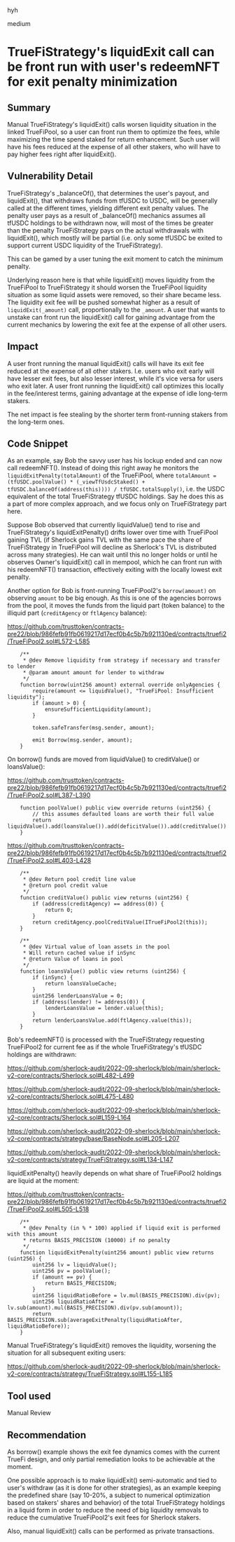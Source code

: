 hyh

medium

# TrueFiStrategy's liquidExit call can be front run with user's redeemNFT for exit penalty minimization

## Summary

Manual TrueFiStrategy's liquidExit() calls worsen liquidity situation in the linked TrueFiPool, so a user can front run them to optimize the fees, while maximizing the time spend staked for return enhancement. Such user will have his fees reduced at the expense of all other stakers, who will have to pay higher fees right after liquidExit().

## Vulnerability Detail

TrueFiStrategy's _balanceOf(), that determines the user's payout, and liquidExit(), that withdraws funds from tfUSDC to USDC, will be generally called at the different times, yielding different exit penalty values. The penalty user pays as a result of _balanceOf() mechanics assumes all tfUSDC holdings to be withdrawn now, will most of the times be greater than the penalty TrueFiStrategy pays on the actual withdrawals with liquidExit(), which mostly will be partial (i.e. only some tfUSDC be exited to support current USDC liquidity of the TrueFiStrategy).

This can be gamed by a user tuning the exit moment to catch the minimum penalty.

Underlying reason here is that while liquidExit() moves liquidity from the TrueFiPool to TrueFiStrategy it should worsen the TrueFiPool liquidity situation as some liquid assets were removed, so their share became less. The liquidity exit fee will be pushed somewhat higher as a result of `liquidExit(_amount)` call, proportionally to the `_amount`. A user that wants to unstake can front run the liquidExit() call for gaining advantage from the current mechanics by lowering the exit fee at the expense of all other users.

## Impact

A user front running the manual liquidExit() calls will have its exit fee reduced at the expense of all other stakers. I.e. users who exit early will have lesser exit fees, but also lesser interest, while it's vice versa for users who exit later. A user front running the liquidExit() call optimizes this locally in the fee/interest terms, gaining advantage at the expense of idle long-term stakers.

The net impact is fee stealing by the shorter term front-running stakers from the long-term ones.

## Code Snippet

As an example, say Bob the savvy user has his lockup ended and can now call redeemNFT(). Instead of doing this right away he monitors the `liquidExitPenalty(totalAmount)` of the TrueFiPool, where `totalAmount = (tfUSDC.poolValue() * (_viewTfUsdcStaked() + tfUSDC.balanceOf(address(this)))) / tfUSDC.totalSupply()`, i.e. the USDC equivalent of the total TrueFiStrategy tfUSDC holdings. Say he does this as a part of more complex approach, and we focus only on TrueFiStrategy part here.

Suppose Bob observed that currently liquidValue() tend to rise and TrueFiStrategy's liquidExitPenalty() drifts lower over time with TrueFiPool gaining TVL (if Sherlock gains TVL with the same pace the share of TrueFiStrategy in TrueFiPool will decline as Sherlock's TVL is distributed across many strategies). He can wait until this no longer holds or until he observes Owner's liquidExit() call in mempool, which he can front run with his redeemNFT() transaction, effectively exiting with the locally lowest exit penalty.

Another option for Bob is front-running TrueFiPool2's `borrow(amount)` on observing `amount` to be big enough. As this is one of the agencies borrows from the pool, it moves the funds from the liquid part (token balance) to the illiquid part (`creditAgency` or `ftlAgency` balance):

https://github.com/trusttoken/contracts-pre22/blob/986fefb91fb0619217d17ecf0b4c5b7b921130ed/contracts/truefi2/TrueFiPool2.sol#L572-L585

```solidity
    /**
     * @dev Remove liquidity from strategy if necessary and transfer to lender
     * @param amount amount for lender to withdraw
     */
    function borrow(uint256 amount) external override onlyAgencies {
        require(amount <= liquidValue(), "TrueFiPool: Insufficient liquidity");
        if (amount > 0) {
            ensureSufficientLiquidity(amount);
        }

        token.safeTransfer(msg.sender, amount);

        emit Borrow(msg.sender, amount);
    }
```

On borrow() funds are moved from liquidValue() to creditValue() or loansValue():

https://github.com/trusttoken/contracts-pre22/blob/986fefb91fb0619217d17ecf0b4c5b7b921130ed/contracts/truefi2/TrueFiPool2.sol#L387-L390

```solidity
    function poolValue() public view override returns (uint256) {
        // this assumes defaulted loans are worth their full value
        return liquidValue().add(loansValue()).add(deficitValue()).add(creditValue()).add(debtValue);
    }
```

https://github.com/trusttoken/contracts-pre22/blob/986fefb91fb0619217d17ecf0b4c5b7b921130ed/contracts/truefi2/TrueFiPool2.sol#L403-L428

```solidity
    /**
     * @dev Return pool credit line value
     * @return pool credit value
     */
    function creditValue() public view returns (uint256) {
        if (address(creditAgency) == address(0)) {
            return 0;
        }
        return creditAgency.poolCreditValue(ITrueFiPool2(this));
    }

    /**
     * @dev Virtual value of loan assets in the pool
     * Will return cached value if inSync
     * @return Value of loans in pool
     */
    function loansValue() public view returns (uint256) {
        if (inSync) {
            return loansValueCache;
        }
        uint256 lenderLoansValue = 0;
        if (address(lender) != address(0)) {
            lenderLoansValue = lender.value(this);
        }
        return lenderLoansValue.add(ftlAgency.value(this));
    }
```

Bob's redeemNFT() is processed with the TrueFiStrategy requesting TrueFiPool2 for current fee as if the whole TrueFiStrategy's tfUSDC holdings are withdrawn:

https://github.com/sherlock-audit/2022-09-sherlock/blob/main/sherlock-v2-core/contracts/Sherlock.sol#L482-L499

https://github.com/sherlock-audit/2022-09-sherlock/blob/main/sherlock-v2-core/contracts/Sherlock.sol#L475-L480

https://github.com/sherlock-audit/2022-09-sherlock/blob/main/sherlock-v2-core/contracts/Sherlock.sol#L159-L164

https://github.com/sherlock-audit/2022-09-sherlock/blob/main/sherlock-v2-core/contracts/strategy/base/BaseNode.sol#L205-L207

https://github.com/sherlock-audit/2022-09-sherlock/blob/main/sherlock-v2-core/contracts/strategy/TrueFiStrategy.sol#L134-L147

liquidExitPenalty() heavily depends on what share of TrueFiPool2 holdings are liquid at the moment:

https://github.com/trusttoken/contracts-pre22/blob/986fefb91fb0619217d17ecf0b4c5b7b921130ed/contracts/truefi2/TrueFiPool2.sol#L505-L518

```solidity
    /**
     * @dev Penalty (in % * 100) applied if liquid exit is performed with this amount
     * returns BASIS_PRECISION (10000) if no penalty
     */
    function liquidExitPenalty(uint256 amount) public view returns (uint256) {
        uint256 lv = liquidValue();
        uint256 pv = poolValue();
        if (amount == pv) {
            return BASIS_PRECISION;
        }
        uint256 liquidRatioBefore = lv.mul(BASIS_PRECISION).div(pv);
        uint256 liquidRatioAfter = lv.sub(amount).mul(BASIS_PRECISION).div(pv.sub(amount));
        return BASIS_PRECISION.sub(averageExitPenalty(liquidRatioAfter, liquidRatioBefore));
    }
```

Manual TrueFiStrategy's liquidExit() removes the liquidity, worsening the situation for all subsequent exiting users:

https://github.com/sherlock-audit/2022-09-sherlock/blob/main/sherlock-v2-core/contracts/strategy/TrueFiStrategy.sol#L155-L185

## Tool used

Manual Review

## Recommendation

As borrow() example shows the exit fee dynamics comes with the current TrueFi design, and only partial remediation looks to be achievable at the moment.

One possible approach is to make liquidExit() semi-automatic and tied to user's withdraw (as it is done for other strategies), as an example keeping the predefined share (say 10-20%, a subject to numerical optimization based on stakers' shares and behavior) of the total TrueFiStrategy holdings in a liquid form in order to reduce the need of big liquidity removals to reduce the cumulative TrueFiPool2's exit fees for Sherlock stakers.

Also, manual liquidExit() calls can be performed as private transactions.